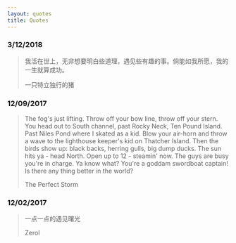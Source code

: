 ```yaml
---
layout: quotes
title: Quotes
---
```


### 3/12/2018
> 我活在世上，无非想要明白些道理，遇见些有趣的事。倘能如我所愿，我的一生就算成功。
>
> 一只特立独行的猪

### 12/09/2017
> The fog's just lifting. Throw off your bow line, throw off your stern. You head out to South channel, past Rocky Neck, Ten Pound Island. Past Niles Pond where I skated as a kid. Blow your air-horn and throw a wave to the lighthouse keeper's kid on Thatcher Island. Then the birds show up: black backs, herring gulls, big dump ducks. The sun hits ya - head North. Open up to 12 - steamin' now. The guys are busy you're in charge. Ya know what? You're a goddam swordboat captain! Is there any thing better in the world?
>
> The Perfect Storm

### 12/02/2017
> 一点一点的遇见曙光
>
> Zerol